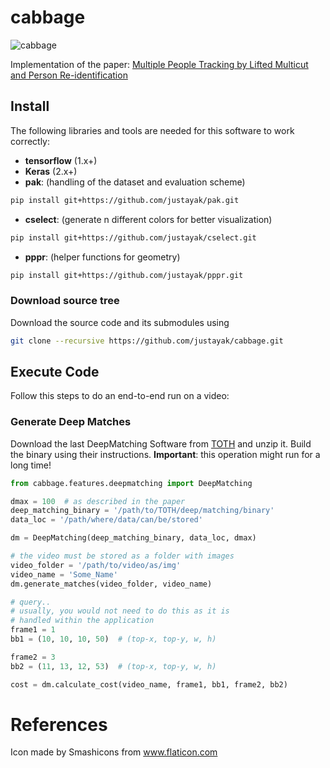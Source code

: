 # cabbage
![cabbage](https://user-images.githubusercontent.com/831215/32352134-3af56ab4-c020-11e7-8a6f-4476a25c6626.png)

Implementation of the paper: [Multiple People Tracking by Lifted Multicut and Person Re-identification](http://openaccess.thecvf.com/content_cvpr_2017/papers/Tang_Multiple_People_Tracking_CVPR_2017_paper.pdf)

## Install

The following libraries and tools are needed for this software to work correctly:

* **tensorflow** (1.x+)
* **Keras** (2.x+)
* **pak**: (handling of the dataset and evaluation scheme)
```bash
pip install git+https://github.com/justayak/pak.git
```
* **cselect**: (generate n different colors for better visualization)
```bash
pip install git+https://github.com/justayak/cselect.git
```
* **pppr**: (helper functions for geometry)
```bash
pip install git+https://github.com/justayak/pppr.git
```

### Download source tree
Download the source code and its submodules using
```bash
git clone --recursive https://github.com/justayak/cabbage.git
```

## Execute Code
Follow this steps to do an end-to-end run on a video:


### Generate Deep Matches
Download the last DeepMatching Software from [TOTH](http://lear.inrialpes.fr/src/deepmatching/) and unzip it. 
Build the binary using their instructions. **Important**: this operation might run for a long time!

```python
from cabbage.features.deepmatching import DeepMatching

dmax = 100  # as described in the paper
deep_matching_binary = '/path/to/TOTH/deep/matching/binary'
data_loc = '/path/where/data/can/be/stored'

dm = DeepMatching(deep_matching_binary, data_loc, dmax)

# the video must be stored as a folder with images 
video_folder = '/path/to/video/as/img'
video_name = 'Some_Name'
dm.generate_matches(video_folder, video_name)

# query..
# usually, you would not need to do this as it is
# handled within the application
frame1 = 1
bb1 = (10, 10, 10, 50)  # (top-x, top-y, w, h)

frame2 = 3
bb2 = (11, 13, 12, 53)  # (top-x, top-y, w, h)

cost = dm.calculate_cost(video_name, frame1, bb1, frame2, bb2)

```

# References
Icon made by Smashicons from www.flaticon.com
